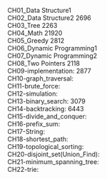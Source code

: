 CH01_Data Structure1  <br>
CH02_Data Structure2 2696 <br>
CH03_Tree 2263 <br>
CH04_Math 21920 <br>
CH05_Greedy 2812 <br>
CH06_Dynamic Programming1 <br>
CH07_Dynamic Programming2 <br>
CH08_Two Pointers 2118 <br>
CH09-implementation: 2877 <br>
CH10-graph_traversal: <br>
CH11-brute_force:  <br>
CH12-simulation:  <br> 
CH13-binary_search: 3079 <br>
CH14-backtracking: 6443 <br>
CH15-divide_and_conquer: <br>
CH16-prefix_sum: <br>
CH17-String:  <br>
CH18-shortest_path: <br>
CH19-topological_sorting:<br>
CH20-disjoint_set(Union_Find): <br>
CH21-minimum_spanning_tree:  <br>
CH22-trie: <br>



